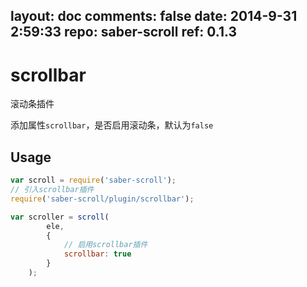 layout: doc
comments: false
date: 2014-9-31 2:59:33
repo: saber-scroll
ref: 0.1.3
---

# scrollbar

滚动条插件

添加属性`scrollbar`，是否启用滚动条，默认为`false`

## Usage

```javascript
var scroll = require('saber-scroll');
// 引入scrollbar插件
require('saber-scroll/plugin/scrollbar');

var scroller = scroll(
        ele,
        {
            // 启用scrollbar插件
            scrollbar: true
        }
    );
```
